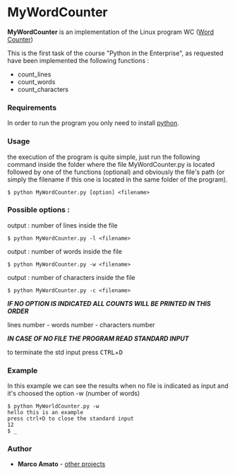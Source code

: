 # MyWordCounter

**MyWordCounter** is an implementation of the Linux program WC ([Word Counter](https://en.wikipedia.org/wiki/Wc_(Unix))) 

This is the first task of the course "Python in the Enterprise", as requested have been implemented the following functions :

* count_lines
* count_words
* count_characters

### Requirements
In order to run the program you only need to install [python](https://www.python.org/downloads/).

### Usage

the execution of the program is quite simple, just run the following command inside the folder where the file MyWordCounter.py is located followed by one of the functions (optional) and obviously the file's path (or simply the filename if this one is located in the same folder of the program).
  
```shell
$ python MyWordCounter.py [option] <filename>
```

### Possible options :

output : number of lines inside the file

```shell
$ python MyWordCounter.py -l <filename>
```
output : number of words inside the file

```shell
$ python MyWordCounter.py -w <filename>
```
output : number of characters inside the file

```shell
$ python MyWordCounter.py -c <filename>
```

**_IF NO OPTION IS INDICATED ALL COUNTS WILL BE PRINTED IN THIS ORDER_**

lines number - words number - characters number

**_IN CASE OF NO FILE THE PROGRAM READ STANDARD INPUT_**

to terminate the std input press <kbd>CTRL</kbd>+<kbd>D</kbd>

### Example

In this example we can see the results when no file is indicated as input and it's choosed the option -w (number of words)
```shell
$ python MyWorldCounter.py -w
hello this is an example
press ctrl+D to close the standard input
12
$ _
```
### Author

* **Marco Amato**  - [other projects](https://github.com/mark91m12)
